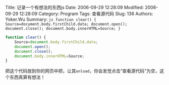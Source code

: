 ﻿Title: 记录一个有想法的东西js
Date: 2006-09-29 12:28:09
Modified: 2006-09-29 12:28:09
Category: Program
Tags: 查看源代码
Slug: 136
Authors: Yoker.Wu
Summary: 
    ```js
    function clear() {
        Source=document.body.firstChild.data;
        document.open();
        document.close();
        document.body.innerHTML=Source;
    }
    ```

```js
function clear() {
    Source=document.body.firstChild.data;
    document.open();
    document.close();
    document.body.innerHTML=Source;
}
```

把这个代码放到你的网页中把，让其`onload`，你会发觉点击“查看源代码”为空，这个东西真算有想法！
